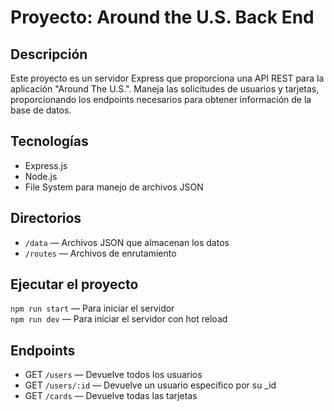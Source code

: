 # Proyecto: Around the U.S. Back End

## Descripción

Este proyecto es un servidor Express que proporciona una API REST para la aplicación "Around The U.S.". Maneja las solicitudes de usuarios y tarjetas, proporcionando los endpoints necesarios para obtener información de la base de datos.

## Tecnologías

- Express.js
- Node.js
- File System para manejo de archivos JSON

## Directorios

- `/data` — Archivos JSON que almacenan los datos
- `/routes` — Archivos de enrutamiento

## Ejecutar el proyecto

`npm run start` — Para iniciar el servidor  
`npm run dev` — Para iniciar el servidor con hot reload

## Endpoints

- GET `/users` — Devuelve todos los usuarios
- GET `/users/:id` — Devuelve un usuario específico por su \_id
- GET `/cards` — Devuelve todas las tarjetas
